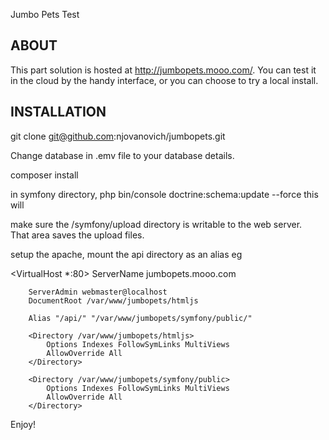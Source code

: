 Jumbo Pets Test

ABOUT
-----
This part solution is hosted at http://jumbopets.mooo.com/.  You can test it in 
the cloud by the handy interface, or you can choose to try a local install.

INSTALLATION
------------
git clone git@github.com:njovanovich/jumbopets.git

Change database in .emv file to your database details.

composer install

in symfony directory, php bin/console doctrine:schema:update --force
this will 

make sure the /symfony/upload directory is writable to the web server.  
That area saves the upload files.

setup the apache, mount the api directory as an alias eg

<VirtualHost *:80>
        ServerName jumbopets.mooo.com

        ServerAdmin webmaster@localhost
        DocumentRoot /var/www/jumbopets/htmljs

        Alias "/api/" "/var/www/jumbopets/symfony/public/"

        <Directory /var/www/jumbopets/htmljs>
            Options Indexes FollowSymLinks MultiViews
            AllowOverride All
        </Directory>

        <Directory /var/www/jumbopets/symfony/public>
            Options Indexes FollowSymLinks MultiViews
            AllowOverride All
        </Directory>

Enjoy!